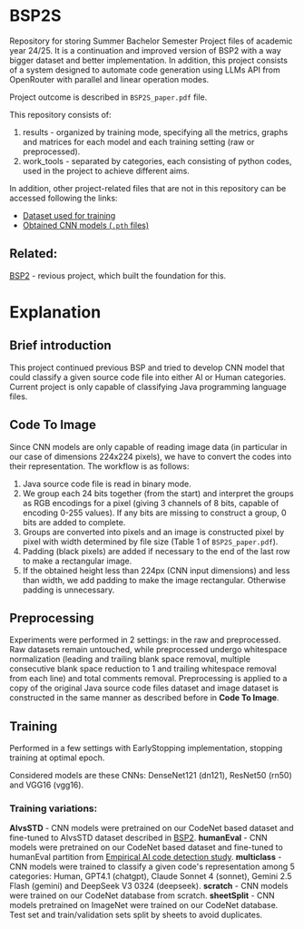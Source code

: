 # BSP2S
Repository for storing Summer Bachelor Semester Project files of academic year 24/25. It is a continuation and improved version of BSP2 with a way bigger dataset and better implementation. In addition, this project consists of a system designed to automate code generation using LLMs API from OpenRouter with parallel and linear operation modes.

Project outcome is described in ```BSP2S_paper.pdf``` file.

This repository consists of:
1. results - organized by training mode, specifying all the metrics, graphs and matrices for each model and each training setting (raw or preprocessed).
2. work_tools - separated by categories, each consisting of python codes, used in the project to achieve different aims.

In addition, other project-related files that are not in this repository can be accessed following the links:
- [Dataset used for training](https://huggingface.co/datasets/erikonis/BSP2S-dataset)
- [Obtained CNN models (```.pth``` files)](https://huggingface.co/erikonis/BSP2S-models)


## Related:
[BSP2](https://github.com/erikonis/BSP2) - revious project, which built the foundation for this.

# Explanation

## Brief introduction
This project continued previous BSP and tried to develop CNN model that could classify a given source code file into either AI or Human categories. Current project is only capable of classifying Java programming language files.

## Code To Image
Since CNN models are only capable of reading image data (in particular in our case of dimensions 224x224 pixels), we have to convert the codes into their representation. The workflow is as follows:

1. Java source code file is read in binary mode.
2. We group each 24 bits together (from the start) and interpret the groups as RGB encodings for a pixel (giving 3 channels of 8 bits, capable of encoding 0-255 values). If any bits are missing to construct a group, 0 bits are added to complete.
3. Groups are converted into pixels and an image is constructed pixel by pixel with width determined by file size (Table 1 of ```BSP2S_paper.pdf```).
4. Padding (black pixels) are added if necessary to the end of the last row to make a rectangular image.
5. If the obtained height less than 224px (CNN input dimensions) and less than width, we add padding to make the image rectangular. Otherwise padding is unnecessary.

## Preprocessing
Experiments were performed in 2 settings: in the raw and preprocessed. Raw datasets remain untouched, while preprocessed undergo whitespace normalization (leading and trailing blank space removal, multiple consecutive blank space reduction to 1 and trailing whitespace removal from each line) and total comments removal. Preprocessing is applied to a copy of the original Java source code files dataset and image dataset is constructed in the same manner as described before in **Code To Image**.

## Training
Performed in a few settings with EarlyStopping implementation, stopping training at optimal epoch.

Considered models are these CNNs: DenseNet121 (dn121), ResNet50 (rn50) and VGG16 (vgg16).

### Training variations:
**AIvsSTD** - CNN models were pretrained on our CodeNet based dataset and fine-tuned to AIvsSTD dataset described in [BSP2](https://github.com/erikonis/BSP2).
**humanEval** - CNN models were pretrained on our CodeNet based dataset and fine-tuned to humanEval partition from [Empirical AI code detection study](https://github.com/mahantaf/AI-Detector/tree/master/src/astnn/classification/java/data).
**multiclass** - CNN models were trained to classify a given code's representation among 5 categories: Human, GPT4.1 (chatgpt), Claude Sonnet 4 (sonnet), Gemini 2.5 Flash (gemini) and DeepSeek V3 0324 (deepseek).
**scratch** - CNN models were trained on our CodeNet database from scratch.
**sheetSplit** - CNN models pretrained on ImageNet were trained on our CodeNet database. Test set and train/validation sets split by sheets to avoid duplicates. 
